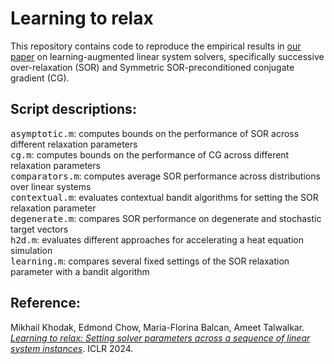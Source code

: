 # Learning to relax

This repository contains code to reproduce the empirical results in [our paper](https://arxiv.org/abs/2310.02246) on learning-augmented linear system solvers, specifically successive over-relaxation (SOR) and Symmetric SOR-preconditioned conjugate gradient (CG).

## Script descriptions:
<tt>asymptotic.m</tt>: computes bounds on the performance of SOR across different relaxation parameters  
<tt>cg.m</tt>: computes bounds on the performance of CG across different relaxation parameters  
<tt>comparators.m</tt>: computes average SOR performance across distributions over linear systems  
<tt>contextual.m</tt>: evaluates contextual bandit algorithms for setting the SOR relaxation parameter  
<tt>degenerate.m</tt>: compares SOR performance on degenerate and stochastic target vectors  
<tt>h2d.m</tt>: evaluates different approaches for accelerating a heat equation simulation  
<tt>learning.m</tt>: compares several fixed settings of the SOR relaxation parameter with a bandit algorithm  

## Reference:
Mikhail Khodak, Edmond Chow, Maria-Florina Balcan, Ameet Talwalkar. [*Learning to relax: Setting solver parameters across a sequence of linear system instances*](https://openreview.net/forum?id=5t57omGVMw). ICLR 2024.
